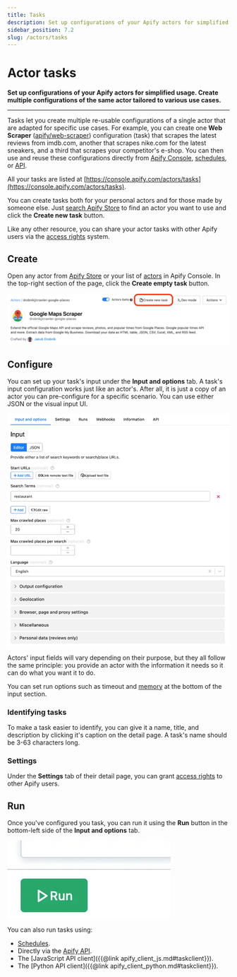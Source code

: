 ```yaml
---
title: Tasks
description: Set up configurations of your Apify actors for simplified usage. Create multiple configurations of the same actor tailored to various use cases.
sidebar_position: 7.2
slug: /actors/tasks
---
```


# Actor tasks

**Set up configurations of your Apify actors for simplified usage. Create multiple configurations of the same actor tailored to various use cases.**

---

Tasks let you create multiple re-usable configurations of a single actor that are adapted for specific use cases. For example, you can create one **Web Scraper** ([apify/web-scraper](https://apify.com/apify/web-scraper)) configuration (task) that scrapes the latest reviews from imdb.com, another that scrapes nike.com for the latest sneakers, and a third that scrapes your competitor's e-shop. You can then use and reuse these configurations directly from [Apify Console](https://console.apify.com/actors/tasks), [schedules](../schedules.md), or [API](/api/v2#/reference/actor-tasks/run-collection/run-task).

All your tasks are listed at [https://console.apify.com/actors/tasks](https://console.apify.com/actors/tasks).

You can create tasks both for your personal actors and for those made by someone else. Just [search Apify Store](https://console.apify.com/store) to find an actor you want to use and click the **Create new task** button.

Like any other resource, you can share your actor tasks with other Apify users via the [access rights](../access_rights/index.md) system.

## Create

Open any actor from [Apify Store](https://console.apify.com/store) or your list of [actors](https://console.apify.com/actors) in Apify Console. In the top-right section of the page, click the **Create empty task** button.

![Create a new Apify task](./images/create-task.webp)

## Configure

You can set up your task's input under the **Input and options** tab. A task's input configuration works just like an actor's. After all, it is just a copy of an actor you can pre-configure for a specific scenario. You can use either JSON or the visual input UI.

![Apify task configuration](./images/create-task-configure.webp)

Actors' input fields will vary depending on their purpose, but they all follow the same principle: you provide an actor with the information it needs so it can do what you want it to do.

You can set run options such as timeout and [memory](./running/memory_and_cpu.md) at the bottom of the input section.

### Identifying tasks

To make a task easier to identify, you can give it a name, title, and description by clicking it's caption on the detail page.  A task's name should be 3-63 characters long.

### Settings

Under the **Settings** tab of their detail page, you can grant [access rights](/access-rights) to other Apify users.

## Run

Once you've configured you task, you can run it using the **Run** button in the bottom-left side of the **Input and options** tab.

![Run an Apify task](./images/create-task-run.webp)

You can also run tasks using:

- [Schedules](../schedules.md).
- Directly via the [Apify API](/api/v2#/reference/actor-tasks/run-collection/run-task).
- The [JavaScript API client]({{@link apify_client_js.md#taskclient}}).
- The [Python API client]({{@link apify_client_python.md#taskclient}}).
